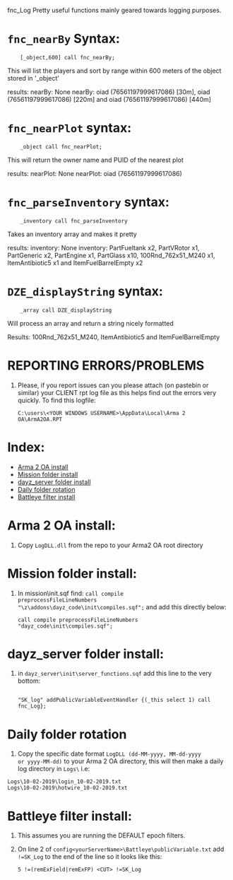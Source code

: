 fnc_Log
Pretty useful functions mainly geared towards logging purposes.

# <code>fnc_nearBy</code> Syntax:

```sqf
	[_object,600] call fnc_nearBy;
```

This will list the players and sort by range within 600 meters of the object stored in '_object'

results: 
nearBy: None
nearBy: oiad (76561197999617086) [30m], oiad (76561197999617086) [220m] and oiad (76561197999617086) [440m]

# <code>fnc_nearPlot</code> syntax:

```sqf
	_object call fnc_nearPlot;
```

This will return the owner name and PUID of the nearest plot

results: 
nearPlot: None
nearPlot: oiad (76561197999617086)

# <code>fnc_parseInventory</code> syntax:

```sqf
	_inventory call fnc_parseInventory
```

Takes an inventory array and makes it pretty

results:
inventory: None
inventory: PartFueltank x2, PartVRotor x1, PartGeneric x2, PartEngine x1, PartGlass x10, 100Rnd_762x51_M240 x1, ItemAntibiotic5 x1 and ItemFuelBarrelEmpty x2

# <code>DZE_displayString</code> syntax:

```sqf
	_array call DZE_displayString
```

Will process an array and return a string nicely formatted

Results: 
100Rnd_762x51_M240, ItemAntibiotic5 and ItemFuelBarrelEmpty

# REPORTING ERRORS/PROBLEMS

1. Please, if you report issues can you please attach (on pastebin or similar) your CLIENT rpt log file as this helps find out the errors very quickly. To find this logfile:

	```sqf
	C:\users\<YOUR WINDOWS USERNAME>\AppData\Local\Arma 2 OA\ArmA2OA.RPT
	```

# Index:

* [Arma 2 OA install](https://github.com/oiad/scripts/tree/master/fnc_log#arma-2-oa-install)
* [Mission folder install](https://github.com/oiad/scripts/tree/master/fnc_log#mission-folder-install)
* [dayz_server folder install](https://github.com/oiad/scripts/tree/master/fnc_log#dayz_server-folder-install)
* [Daily folder rotation](https://github.com/oiad/scripts/tree/master/fnc_log#daily-folder-rotation)
* [Battleye filter install](https://github.com/oiad/scripts/tree/master/fnc_log#battleye-filter-install)
	
# Arma 2 OA install:

1. Copy <code>LogDLL.dll</code> from the repo to your Arma2 OA root directory

# Mission folder install:

1. In mission\init.sqf find: <code>call compile preprocessFileLineNumbers "\z\addons\dayz_code\init\compiles.sqf";</code> and add this directly below:

	```sqf
	call compile preprocessFileLineNumbers "dayz_code\init\compiles.sqf";
	```

# dayz_server folder install:

1. in <code>dayz_server\init\server_functions.sqf</code> add this line to the very bottom:

	```sqf

	"SK_log" addPublicVariableEventHandler {(_this select 1) call fnc_Log};

	```

# Daily folder rotation

1. Copy the specific date format <code>LogDLL (dd-MM-yyyy, MM-dd-yyyy or yyyy-MM-dd)</code> to your Arma 2 OA directory, this will then make a daily log directory in <code>Logs\\</code> i.e:
```
Logs\10-02-2019\login_10-02-2019.txt
Logs\10-02-2019\hotwire_10-02-2019.txt
```
	
# Battleye filter install:

1. This assumes you are running the DEFAULT epoch filters.

2. On line 2 of <code>config\<yourServerName>\Battleye\publicVariable.txt</code> add <code>!=SK_Log</code> to the end of the line so it looks like this:
	```sqf
	5 !=(remExField|remExFP) <CUT> !=SK_Log
	```
